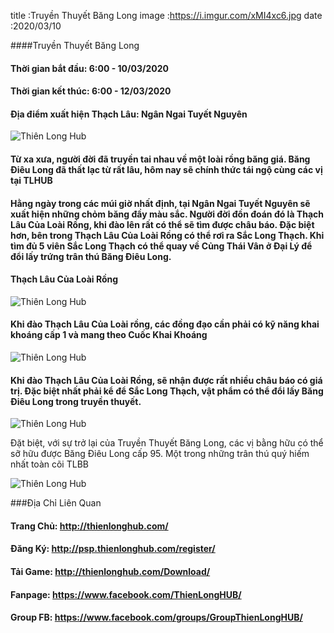 title :Truyền Thuyết Băng Long
image :https://i.imgur.com/xMI4xc6.jpg
date  :2020/03/10


####Truyền Thuyết Băng Long
#### Thời gian bắt đầu: 6:00 - 10/03/2020
#### Thời gian kết thúc: 6:00 - 12/03/2020
#### Địa điểm xuất hiện Thạch Lâu: Ngân Ngai Tuyết Nguyên

![Thiên Long Hub](https://i.imgur.com/xMI4xc6.jpg)

#### Từ xa xưa, người đời đã truyền tai nhau về một loài rồng băng giá. Băng Điêu Long đã thất lạc từ rất lâu, hôm nay sẽ chính thức tái ngộ cùng các vị tại TLHUB
#### 
#### Hằng ngày trong các múi giờ nhất định, tại Ngân Ngai Tuyết Nguyên sẽ xuất hiện những chỏm băng đầy màu sắc. Người đời đồn đoán đó là Thạch Lâu Của Loài Rồng, khi đào lên rất có thể sẽ tìm được châu báo. Đặc biệt hơn, bên trong Thạch Lâu Của Loài Rồng có thể rơi ra Sắc Long Thạch. Khi tìm đủ 5 viên Sắc Long Thạch có thể quay về Củng Thái Vân ở Đại Lý để đổi lấy trứng trân thú Băng Điêu Long.

#### Thạch Lâu Của Loài Rồng
![Thiên Long Hub](https://i.imgur.com/p1xapDT.png)

#### Khi đào Thạch Lâu Của Loài rồng, các đồng đạo cần phải có kỹ năng khai khoáng cấp 1 và mang theo Cuốc Khai Khoáng

![Thiên Long Hub](https://i.imgur.com/W6O3hG1.png)

#### Khi đào Thạch Lâu Của Loài Rồng, sẽ nhận được rất nhiều châu báo có giá trị. Đặc biệt nhất phải kể để Sắc Long Thạch, vật phẩm có thể đổi lấy Băng Điêu Long trong truyền thuyết.

![Thiên Long Hub](https://i.imgur.com/2yI2ajS.png)

Đặt biệt, với sự trở lại của Truyền Thuyết Băng Long, các vị bằng hữu có thể sỡ hữu được Băng Điêu Long cấp 95. Một trong những trân thú quý hiếm nhất toàn cõi TLBB

![Thiên Long Hub](https://i.imgur.com/PurkckY.png)

###Địa Chỉ Liên Quan
#### Trang Chủ: http://thienlonghub.com/
#### Đăng Ký: http://psp.thienlonghub.com/register/
#### Tải Game: http://thienlonghub.com/Download/
#### Fanpage: https://www.facebook.com/ThienLongHUB/
#### Group FB: https://www.facebook.com/groups/GroupThienLongHUB/
